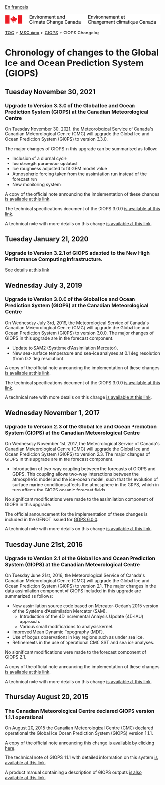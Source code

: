 [En français](changelog_giops_fr.md)

![ECCC logo](../../img_eccc-logo.png)

[TOC](../../readme_en.md) > [MSC data](../readme_en.md) > [GIOPS](readme_giops_en.md) > GIOPS Changelog

# Chronology of changes to the Global Ice and Ocean Prediction System (GIOPS)

## Tuesday November 30, 2021

### Upgrade to Version 3.3.0 of the Global Ice and Ocean Prediction System (GIOPS) at the Canadian Meteorological Centre

On Tuesday November 30, 2021, the Meteorological Service of Canada's Canadian Meteorological Centre (CMC) will upgrade the Global Ice and Ocean Prediction System (GIOPS) to version 3.3.0.

The major changes of GIOPS in this upgrade can be summarised as follow:

* Inclusion of a diurnal cycle
* Ice strength parameter updated
* Ice roughness adjusted to fit GEM model value
* Atmospheric forcing taken from the assimilation run instead of the forecast run
* New monitoring system


A copy of the official note announcing the implementation of these changes [is available at this link](http://dd.meteo.gc.ca/doc/genots/2021/11/29/NOCN03_CWAO_XXXXX).

The technical specifications document of the GIOPS 3.0.0 [is available at this link](https://collaboration.cmc.ec.gc.ca/cmc/cmoi/product_guide/docs/tech_specifications/tech_specifications_GIOPS_3.3.0_e.pdf).

A technical note with more details on this change [is available at this link](https://collaboration.cmc.ec.gc.ca/cmc/cmoi/product_guide/docs/tech_notes/technote_giops-330_e.pdf).

## Tuesday January 21, 2020

### Upgrade to Version 3.2.1 of GIOPS adapted to the New High Performance Computing Infrastructure.

See details [at this link](../changelog_multisystems_en.md)

## Wednesday July 3, 2019

### Upgrade to Version 3.0.0 of the Global Ice and Ocean Prediction System (GIOPS) at the Canadian Meteorological Centre

On Wednesday July 3rd, 2019, the Meteorological Service of Canada's Canadian Meteorological Centre (CMC) will upgrade the Global Ice and Ocean Prediction System (GIOPS) to version 3.0.0.
The major changes of GIOPS in this upgrade are in the forecast component.

* Update to SAM2 (Système d'Assimilation Mercator).
* New sea-surface temperature and sea-ice analyses at 0.1 deg resolution (from 0.2 deg resolution).


A copy of the official note announcing the implementation of these changes [is available at this link](http://dd.meteo.gc.ca/doc/genots/2019/06/28/NOCN03_CWAO_281844___55878).

The technical specifications document of the GIOPS 3.0.0 [is available at this link](https://collaboration.cmc.ec.gc.ca/cmc/cmoi/product_guide/docs/tech_specifications/tech_specifications_GIOPS_3.0.0_e.pdf).

A technical note with more details on this change [is available at this link](https://collaboration.cmc.ec.gc.ca/cmc/cmoi/product_guide/docs/tech_notes/technote_giops-300_e.pdf).


## Wednesday November 1, 2017

### Upgrade to Version 2.3 of the Global Ice and Ocean Prediction System (GIOPS) at the Canadian Meteorological Centre

On Wednesday November 1st, 2017, the Meteorological Service of Canada's Canadian Meteorological Centre (CMC) will upgrade the Global Ice and Ocean Prediction System (GIOPS) to version 2.3.
The major changes of GIOPS in this upgrade are in the forecast component.

* Introduction of two-way coupling between the forecasts of GIOPS and GDPS. This coupling allows two-way interactions between the atmospheric model and the ice-ocean model, such that the evolution of surface marine conditions affects the atmosphere in the GDPS, which in turn affects the GIOPS oceanic forecast fields.

No significant modifications were made to the assimilation component of GIOPS in this upgrade.

The official announcement for the implementation of these changes is included in the GENOT issued for [GDPS 6.0.0](../nwp_gdps/changelog_gdps_en.md).

A technical note with more details on this change [is available at this link](https://collaboration.cmc.ec.gc.ca/cmc/cmoi/product_guide/docs/tech_notes/technote_giops-230_e.pdf).


## Tuesday June 21st, 2016

### Upgrade to Version 2.1 of the Global Ice and Ocean Prediction System (GIOPS) at the Canadian Meteorological Centre

On Tuesday June 21st, 2016, the Meteorological Service of Canada's Canadian Meteorological Centre (CMC) will upgrade the Global Ice and Ocean Prediction System (GIOPS) to version 2.1.
The major changes in the data assimilation component of GIOPS included in this upgrade are summarized as follows:

* New assimilation source code based on Mercator-Océan’s 2015 version of the Système d’Assimilation Mercator (SAM).
    * Introduction of the 4D Incremental Analysis Update (4D-IAU) approach.
    * Various small modifications to analysis kernel.
* Improved Mean Dynamic Topography (MDT).
* Use of bogus observations in key regions such as under sea ice.
* Refinements in the use of operational CMC SST and sea ice analyses.

No significant modifications were made to the forecast component of GIOPS 2.1.

A copy of the official note announcing the implementation of these changes [is available at this link](http://dd.meteo.gc.ca/doc/genots/2016/06/21/NOCN03_CWAO_211410___00536).

A technical note with more details on this change [is available at this link](https://collaboration.cmc.ec.gc.ca/cmc/cmoi/product_guide/docs/tech_notes/technote_giops-210_e.pdf).


## Thursday August 20, 2015

### The Canadian Meteorological Centre declared GIOPS version 1.1.1 operational

On August 20, 2015 the Canadian Meteorological Centre (CMC) declared operational the Global Ice Ocean Prediction System (GIOPS) version 1.1.1.

A copy of the official note announcing this change [is available by clicking here](http://dd.weatheroffice.ec.gc.ca/doc/genots/2015/08/20/NOCN03_CWAO_201145___00738).

The technical note of GIOPS 1.1.1 with detailed information on this system [is available at this link](https://collaboration.cmc.ec.gc.ca/cmc/cmoi/product_guide/docs/lib/technote_giops-111_e.pdf).

A product manual containing a description of GIOPS outputs [is also available at this link](https://collaboration.cmc.ec.gc.ca/cmc/cmoi/product_guide/docs/lib/product_manual_giops-111_e.pdf).





